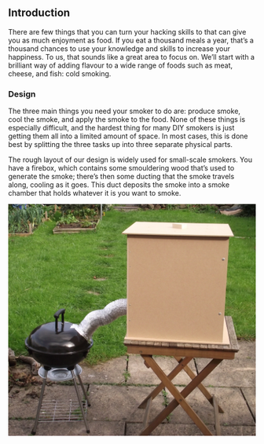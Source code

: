 ## Introduction

There are few things that you can turn your hacking skills to that can give you as much enjoyment as food. If you eat a thousand meals a year, that’s a thousand chances to use your knowledge and skills to increase your happiness. To us, that sounds like a great area to focus on. We’ll start with a brilliant way of adding flavour to a wide range of foods such as meat, cheese, and fish: cold smoking. 

### Design

The three main things you need your smoker to do are: produce smoke, cool the smoke, and apply the smoke to the food. None of these things is especially difficult, and the hardest thing for many DIY smokers is just getting them all into a limited amount of space. In most cases, this is done best by splitting the three tasks up into three separate physical parts.

The rough layout of our design is widely used for small-scale smokers. You have a firebox, which contains some smouldering wood that’s used to generate the smoke; there’s then some ducting that the smoke travels along, cooling as it goes. This duct deposits the smoke into a smoke chamber that holds whatever it is you want to smoke. 

![smoker](images/smoker1.jpg)

